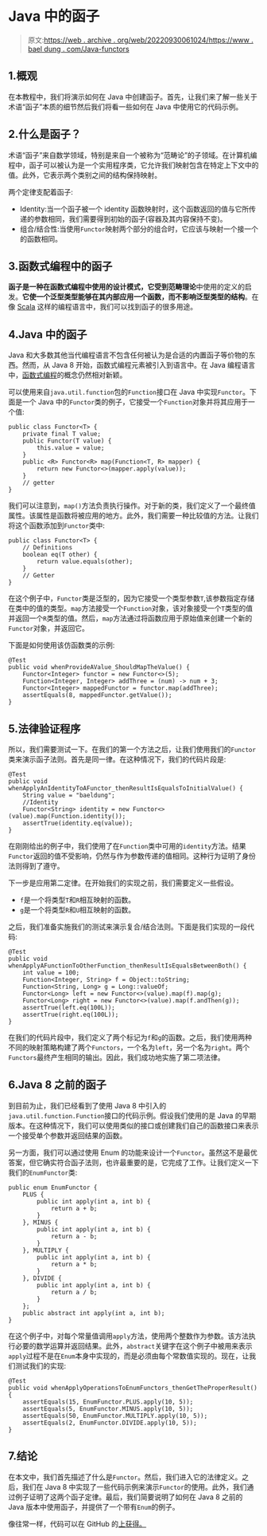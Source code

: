 # Java 中的函子

> 原文:[https://web . archive . org/web/20220930061024/https://www . bael dung . com/Java-functors](https://web.archive.org/web/20220930061024/https://www.baeldung.com/java-functors)

## 1.概观

在本教程中，我们将演示如何在 Java 中创建函子。首先，让我们来了解一些关于术语“函子”本质的细节然后我们将看一些如何在 Java 中使用它的代码示例。

## 2.什么是函子？

术语“函子”来自数学领域，特别是来自一个被称为“范畴论”的子领域。在计算机编程中，函子可以被认为是一个实用程序类，它允许我们映射包含在特定上下文中的值。此外，它表示两个类别之间的结构保持映射。

两个定律支配着函子:

*   Identity:当一个函子被一个 identity 函数映射时，这个函数返回的值与它所传递的参数相同，我们需要得到初始的函子(容器及其内容保持不变)。
*   组合/结合性:当使用`Functor`映射两个部分的组合时，它应该与映射一个接一个的函数相同。

## 3.函数式编程中的函子

**函子是一种在函数式编程中使用的设计模式，它受到范畴理论**中使用的定义的启发。**它使一个泛型类型能够在其内部应用一个函数，而不影响泛型类型的结构**。在像 [Scala](/web/20221210082018/https://www.baeldung.com/scala/functors-functional-programming) 这样的编程语言中，我们可以找到函子的很多用途。

## 4.Java 中的函子

Java 和大多数其他当代编程语言不包含任何被认为是合适的内置函子等价物的东西。然而，从 Java 8 开始，函数式编程元素被引入到语言中。在 Java 编程语言中，[函数式编程](/web/20221210082018/https://www.baeldung.com/java-functional-programming)的概念仍然相对新颖。

可以使用来自`java.util.function`包的`Function`接口在 Java 中实现`Functor`。下面是一个 Java 中的`Functor`类的例子，它接受一个`Function`对象并将其应用于一个值:

```
public class Functor<T> {
    private final T value;
    public Functor(T value) {
        this.value = value;
    }
    public <R> Functor<R> map(Function<T, R> mapper) {
        return new Functor<>(mapper.apply(value));
    }
    // getter
}
```

我们可以注意到，`map()`方法负责执行操作。对于新的类，我们定义了一个最终值属性。该属性是函数将被应用的地方。此外，我们需要一种比较值的方法。让我们将这个函数添加到`Functor`类中:

```
public class Functor<T> {
    // Definitions
    boolean eq(T other) {
        return value.equals(other);
    }
    // Getter
}
```

在这个例子中，`Functor`类是泛型的，因为它接受一个类型参数`T`,该参数指定存储在类中的值的类型。`map`方法接受一个`Function`对象，该对象接受一个`T`类型的值并返回一个`R`类型的值。然后，`map`方法通过将函数应用于原始值来创建一个新的`Functor`对象，并返回它。

下面是如何使用该仿函数类的示例:

```
@Test
public void whenProvideAValue_ShouldMapTheValue() {
    Functor<Integer> functor = new Functor<>(5);
    Function<Integer, Integer> addThree = (num) -> num + 3;
    Functor<Integer> mappedFunctor = functor.map(addThree);
    assertEquals(8, mappedFunctor.getValue());
}
```

## 5.法律验证程序

所以，我们需要测试一下。在我们的第一个方法之后，让我们使用我们的`Functor`类来演示函子法则。首先是同一律。在这种情况下，我们的代码片段是:

```
@Test
public void whenApplyAnIdentityToAFunctor_thenResultIsEqualsToInitialValue() {
    String value = "baeldung";
    //Identity
    Functor<String> identity = new Functor<>(value).map(Function.identity());
    assertTrue(identity.eq(value));
}
```

在刚刚给出的例子中，我们使用了在`Function`类中可用的`identity`方法。结果`Functor`返回的值不受影响，仍然与作为参数传递的值相同。这种行为证明了身份法则得到了遵守。

下一步是应用第二定律。在开始我们的实现之前，我们需要定义一些假设。

*   `f`是一个将类型`T`和`R`相互映射的函数。
*   `g`是一个将类型`R`和`U`相互映射的函数。

之后，我们准备实施我们的测试来演示复合/结合法则。下面是我们实现的一段代码:

```
@Test
public void whenApplyAFunctionToOtherFunction_thenResultIsEqualsBetweenBoth() {
    int value = 100;
    Function<Integer, String> f = Object::toString;
    Function<String, Long> g = Long::valueOf;
    Functor<Long> left = new Functor<>(value).map(f).map(g);
    Functor<Long> right = new Functor<>(value).map(f.andThen(g));
    assertTrue(left.eq(100L));
    assertTrue(right.eq(100L));
}
```

在我们的代码片段中，我们定义了两个标记为`f`和`g`的函数。之后，我们使用两种不同的映射策略构建了两个`Functors`，一个名为`left`，另一个名为`right`。两个`Functors`最终产生相同的输出。因此，我们成功地实施了第二项法律。

## 6.Java 8 之前的函子

到目前为止，我们已经看到了使用 Java 8 中引入的`java.util.function.Function`接口的代码示例。假设我们使用的是 Java 的早期版本。在这种情况下，我们可以使用类似的接口或创建我们自己的函数接口来表示一个接受单个参数并返回结果的函数。

另一方面，我们可以通过使用 Enum 的功能来设计一个`Functor`。虽然这不是最优答案，但它确实符合函子法则，也许最重要的是，它完成了工作。让我们定义一下我们的`EnumFunctor`类:

```
public enum EnumFunctor {
    PLUS {
        public int apply(int a, int b) {
            return a + b;
        }
    }, MINUS {
        public int apply(int a, int b) {
            return a - b;
        }
    }, MULTIPLY {
        public int apply(int a, int b) {
            return a * b;
        }
    }, DIVIDE {
        public int apply(int a, int b) {
            return a / b;
        }
    };
    public abstract int apply(int a, int b);
}
```

在这个例子中，对每个常量值调用`apply`方法，使用两个整数作为参数。该方法执行必要的数学运算并返回结果。此外，`abstract`关键字在这个例子中被用来表示`apply`过程不是在`Enum`本身中实现的，而是必须由每个常数值实现的。现在，让我们测试我们的实现:

```
@Test
public void whenApplyOperationsToEnumFunctors_thenGetTheProperResult() {
    assertEquals(15, EnumFunctor.PLUS.apply(10, 5));
    assertEquals(5, EnumFunctor.MINUS.apply(10, 5));
    assertEquals(50, EnumFunctor.MULTIPLY.apply(10, 5));
    assertEquals(2, EnumFunctor.DIVIDE.apply(10, 5));
}
```

## 7.结论

在本文中，我们首先描述了什么是`Functor`。然后，我们进入它的法律定义。之后，我们在 Java 8 中实现了一些代码示例来演示`Functor`的使用。此外，我们通过例子证明了这两个函子定律。最后，我们简要说明了如何在 Java 8 之前的 Java 版本中使用函子，并提供了一个带有`Enum`的例子。

像往常一样，代码可以在 GitHub 的[上获得。](https://web.archive.org/web/20221210082018/https://github.com/eugenp/tutorials/tree/master/core-java-modules/core-java-functional)